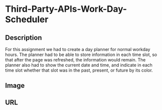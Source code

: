# Third-Party-APIs-Work-Day-Scheduler

## Description

For this assignment we had to create a day planner for normal workday hours.  The planner had to be able to store information in each time slot, so that after the page was refreshed, the information would remain. The planner also had to show the current date and time, and indicate in each time slot whether that slot was in the past, present, or future by its color.

## Image

## URL

